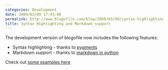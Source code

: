 ```yaml
---
categories: Development
date: 2009/03/09 17:43:00
permalink: http://www.blogofile.com/blog/2009/03/09/syntax-highlighting-and-markdown
title: Syntax Highlighting and Markdown support
---
```

The development version of blogofile now includes the following features:

* Syntax highlighting - thanks to [pygments](http://www.pygments.org)
* Markdown support - thanks to [markdown in python](http://www.freewisdom.org/projects/python-markdown/)

Check out [some examples here](/demo/sample_posts.html)
